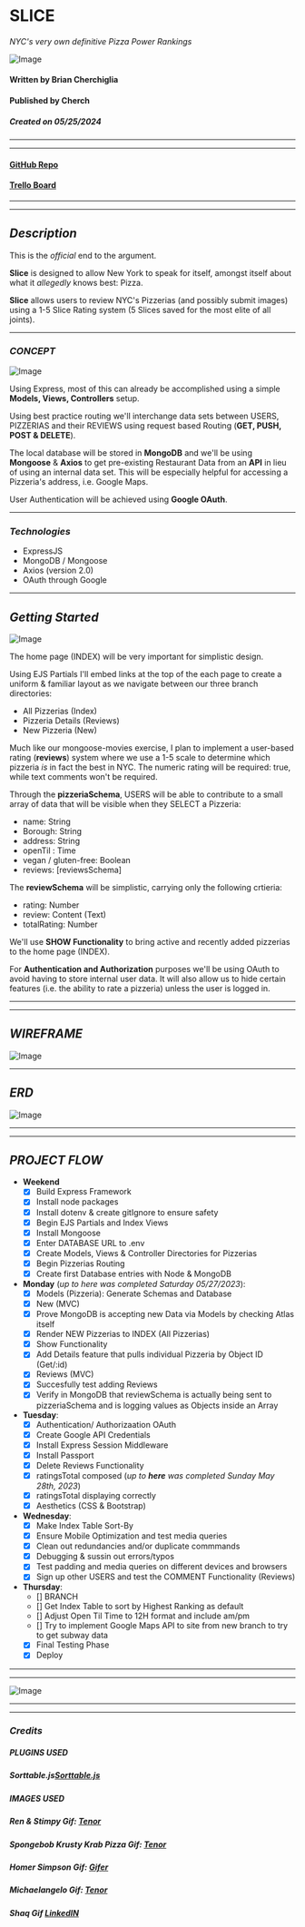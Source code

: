 # **SLICE**
####
_NYC's very own definitive Pizza Power Rankings_

![Image](public/images/renAndStimpyPizza.gif)

#### Written by Brian Cherchiglia
#### Published by Cherch
##### Created on 05/25/2024
***
***
#### [**GitHub Repo**](https://github.com/cherch173/u2_project_prompt)
#### [**Trello Board**](https://trello.com/invite/b/v3VAizMi/ATTI545a35c236d2a7c8f922f1c022bd94b30A3995FF/software-development-web-app-ios-app-android-app)
***
***
## _**Description**_
This is the _official_ end to the argument.

**Slice** is designed to allow New York to speak for itself, amongst itself about what it _allegedly_ knows best: Pizza.

**Slice** allows users to review NYC's Pizzerias (and possibly submit images) using a 1-5 Slice Rating system (5 Slices saved for the most elite of all joints).

***
### _**CONCEPT**_
![Image](public/images/spongebobKrustyKrabPizza.gif)

Using Express, most of this can already be accomplished using a simple **Models, Views, Controllers** setup.

Using best practice routing we'll interchange data sets between USERS, PIZZERIAS and their REVIEWS using request based Routing (**GET, PUSH, POST & DELETE**).

The local database will be stored in **MongoDB** and we'll be using **Mongoose** & **Axios** to get pre-existing Restaurant Data from an **API** in lieu of using an internal data set. This will be especially helpful for accessing a Pizzeria's address, i.e. Google Maps.

User Authentication will be achieved using **Google OAuth**.
***

### _**Technologies**_
- ExpressJS
- MongoDB / Mongoose
- Axios (version 2.0)
- OAuth through Google
***
## _**Getting Started**_
![Image](https://i.gifer.com/IPR.gif)

The home page (INDEX) will be very important for simplistic design.

Using EJS Partials I'll embed links at the top of the each page to create a uniform & familiar layout as we navigate between our three branch directories:

- All Pizzerias (Index)
- Pizzeria Details (Reviews)
- New Pizzeria (New)

Much like our mongoose-movies exercise, I plan to implement a user-based rating (**reviews**) system where we use a 1-5 scale to determine which pizzeria _is_ in fact the best in NYC. The numeric rating will be required: true, while text comments won't be required.

Through the **pizzeriaSchema**, USERS will be able to contribute to a small array of data that will be visible when they SELECT a Pizzeria:
- name: String
- Borough: String
- address: String
- openTil : Time
- vegan / gluten-free: Boolean
- reviews: [reviewsSchema]

The **reviewSchema** will be simplistic, carrying only the following crtieria:
- rating: Number
- review: Content (Text)
- totalRating: Number

We'll use **SHOW Functionality** to bring active and recently added pizzerias to the home page (INDEX).

For **Authentication and Authorization** purposes we'll be using OAuth to avoid having to store internal user data.  It will also allow us to hide certain features (i.e. the ability to rate a pizzeria) unless the user is logged in.

***
***
## **_WIREFRAME_**

![Image](public/images/wireframe2.jpg)



***

## **_ERD_**
![Image](public/images/sliceERD.png)
***
***
## **_PROJECT FLOW_**

- **Weekend**
    - [X] Build Express Framework
    - [X] Install node packages
    - [X] Install dotenv & create gitIgnore to ensure safety
    - [X] Begin EJS Partials and Index Views
    - [X] Install Mongoose 
    - [X]  Enter DATABASE URL to .env
    - [X] Create Models, Views & Controller Directories for Pizzerias
    - [X] Begin Pizzerias Routing
    - [X] Create first Database entries with Node & MongoDB 
- **Monday** (_up to here was completed Saturday 05/27/2023_): 
    - [X] Models (Pizzeria): Generate Schemas and Database
    - [X] New (MVC)
    - [X] Prove MongoDB is accepting new Data via Models by checking Atlas itself
    - [X] Render NEW Pizzerias to INDEX (All Pizzerias)
    - [X] Show Functionality
    - [X] Add Details feature that pulls individual Pizzeria by Object ID (Get/:id)
    - [X] Reviews (MVC)
    - [X] Succesfully test adding Reviews
    - [X] Verify in MongoDB that reviewSchema is actually being sent to pizzeriaSchema and is logging values as Objects inside an Array
- **Tuesday**: 
    - [X] Authentication/ Authorizaation OAuth
    - [X] Create Google API Credentials
    - [X] Install Express Session Middleware
    - [X] Install Passport
    - [X] Delete Reviews Functionality
    - [X] ratingsTotal composed (_up to **here** was completed Sunday May 28th, 2023_)
    - [X] ratingsTotal displaying correctly
    - [X] Aesthetics (CSS & Bootstrap)
- **Wednesday**: 
    - [X] Make Index Table Sort-By
    - [X] Ensure Mobile Optimization and test media queries
    - [X] Clean out redundancies and/or duplicate commmands 
    - [X] Debugging & sussin out errors/typos
    - [X] Test padding and media queries on different devices and browsers
    - [X] Sign up other USERS and test the COMMENT Functionality (Reviews)
- **Thursday**:
    - [] BRANCH
    - [] Get Index Table to sort by Highest Ranking as default
    - [] Adjust Open Til Time to 12H format and include am/pm
    - [] Try to implement Google Maps API to site from new branch to try to get subway data
    - [X] Final Testing Phase
    - [X] Deploy
***
***

![Image](public/images/shaqPizza.gif)

***
***
### _**Credits**_

##### **PLUGINS USED**
##### Sorttable.js[Sorttable.js](https://www.kryogenix.org/code/browser/sorttable)

##### **IMAGES USED**
##### Ren & Stimpy Gif: [Tenor](https://media.tenor.com/X2xUUHbZrXMAAAAC/pizza-party.gif)
##### Spongebob Krusty Krab Pizza Gif: [Tenor](https://media.tenor.com/-lohISybXxoAAAAC/spongebob-the-krusty-krab-pizza.gif)
##### Homer Simpson Gif: [Gifer](ttps://i.gifer.com/IPR.gif)
##### Michaelangelo Gif: [Tenor](https://media.tenor.com/6omVw7_jl7AAAAAC/tmnt-michelangelo.gif)
##### Shaq Gif [LinkedIN](https://media.licdn.com/dms/image/C5622AQFmF4tfuXMNpw/feedshare-shrink_2048_1536/0/1666103725012?e=1687996800&v=beta&t=GuwawuRSuWxO6JFoyL2RXpcr-ngcKdAICIOKVMUNj80)